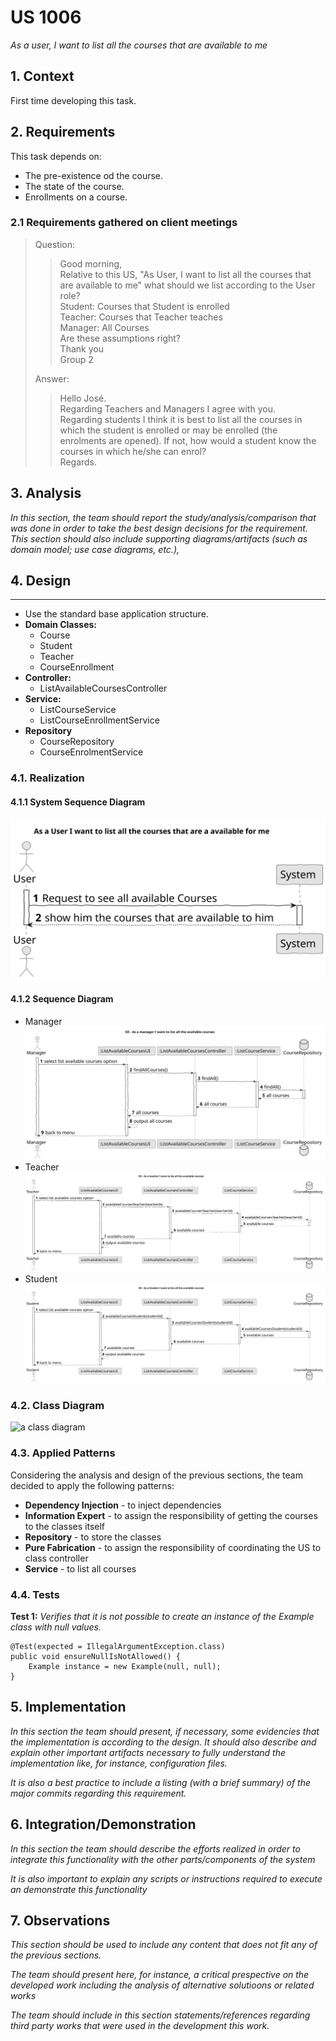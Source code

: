 # US 1006

*As a user, I want to list all the courses that are available to me*

## 1. Context

First time developing this task. 
## 2. Requirements

This task depends on:
* The pre-existence od the course.
*  The state of the course.
* Enrollments on a course.

### 2.1 Requirements gathered on client meetings 
> Question:
>>Good morning, <br>
> Relative to this US, "As User, I want to list all the courses that are available to me" what should we list according to the User role? <br>
> Student: Courses that Student is enrolled <br>
> Teacher: Courses that Teacher teaches <br>
> Manager: All Courses <br>
> Are these assumptions right? <br>
> Thank you <br>
> Group 2 
>
> Answer:
>> Hello José.<br>
> Regarding Teachers and Managers I agree with you. <br>
> Regarding students I think it is best to list all the courses in which the student is enrolled or may be enrolled (the enrolments are opened). If not, how would a student know the courses in which he/she can enrol? <br>
> Regards.
> 

## 3. Analysis

*In this section, the team should report the study/analysis/comparison that was done in order to take the best design decisions for the requirement. This section should also include supporting diagrams/artifacts (such as domain model; use case diagrams, etc.),*

## 4. Design
****
* Use the standard base application structure.
* **Domain Classes:**
  * Course
  * Student
  * Teacher
  * CourseEnrollment
* **Controller:**
  * ListAvailableCoursesController
* **Service:**
  * ListCourseService
  * ListCourseEnrollmentService
* **Repository**
  * CourseRepository
  * CourseEnrolmentService

### 4.1. Realization
#### 4.1.1 System Sequence Diagram
  ![SSD](us_1006_ListCoursesAvailableToMe_SSD.svg)
#### 4.1.2 Sequence Diagram
* Manager
  ![SD](us_1006_Manager_ListCoursesAvailableToMe_SD.svg)
* Teacher
  ![SD](us_1006_Teacher_ListCoursesAvailableToMe_SD.svg)
* Student
  ![SD](us_1006_Student_ListCoursesAvailableToMe_SD.svg)
### 4.2. Class Diagram

![a class diagram](us_3004/class-diagram-01.svg "A Class Diagram")

### 4.3. Applied Patterns
Considering the analysis and design of the previous sections, the team decided to apply the following patterns:
- **Dependency Injection** - to inject dependencies
- **Information Expert** - to assign the responsibility of getting the courses to the classes itself
- **Repository** - to store the classes
- **Pure Fabrication** - to assign the responsibility of coordinating the US to class controller
- **Service** - to list all  courses
### 4.4. Tests

**Test 1:** *Verifies that it is not possible to create an instance of the Example class with null values.*

```
@Test(expected = IllegalArgumentException.class)
public void ensureNullIsNotAllowed() {
	Example instance = new Example(null, null);
}
````

## 5. Implementation

*In this section the team should present, if necessary, some evidencies that the implementation is according to the design. It should also describe and explain other important artifacts necessary to fully understand the implementation like, for instance, configuration files.*

*It is also a best practice to include a listing (with a brief summary) of the major commits regarding this requirement.*

## 6. Integration/Demonstration

*In this section the team should describe the efforts realized in order to integrate this functionality with the other parts/components of the system*

*It is also important to explain any scripts or instructions required to execute an demonstrate this functionality*

## 7. Observations

*This section should be used to include any content that does not fit any of the previous sections.*

*The team should present here, for instance, a critical prespective on the developed work including the analysis of alternative solutioons or related works*

*The team should include in this section statements/references regarding third party works that were used in the development this work.*